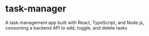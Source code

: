 # task-manager
 A task management app built with React, TypeScript, and Node.js, consuming a backend API to add, toggle, and delete tasks
